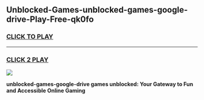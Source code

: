 
## Unblocked-Games-unblocked-games-google-drive-Play-Free-qk0fo
<h3>
<a href="https://premium76.site?title=unblocked-games-google-drive&ref=12A">CLICK TO PLAY</a></h3>
<hr>

<h3>
<a href="https://premium76.site?title=unblocked-games-google-drive&ref=12A">CLICK 2 PLAY</a>
  
</h3>

<a href="https://premium76.site?title=unblocked-games-google-drive&ref=12A"><img src="https://clearcache.store/games.png"></a>


**unblocked-games-google-drive games unblocked: Your Gateway to Fun and Accessible Online Gaming**
